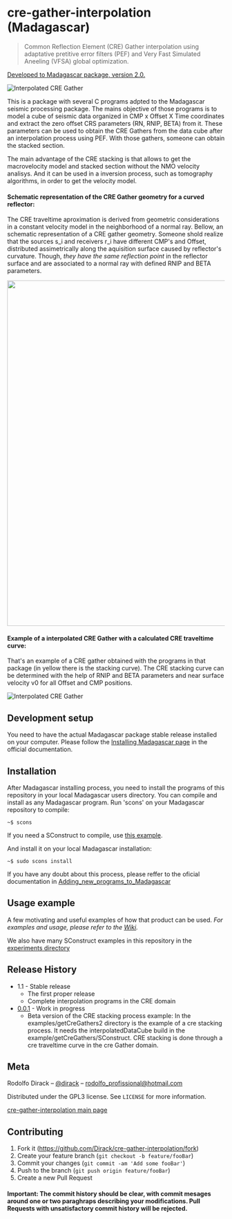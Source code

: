 # cre-gather-interpolation (Madagascar)

> Common Reflection Element (CRE) Gather interpolation using adaptative 
> pretitive error filters (PEF) and Very Fast Simulated Aneeling (VFSA) global optimization.

[Developed to Madagascar package, version 2.0.](http://www.ahay.org/wiki/Main_Page)

![Interpolated CRE Gather](https://github.com/Dirack/creGatherInterpolation/blob/master/images/hugeStackedSection.jpeg)

This is a package with several C programs adpted to the Madagascar seismic processing package. The mains objective of
those programs is to model a cube of seismic data organized in CMP x Offset X Time coordinates and extract the zero offset
CRS parameters (RN, RNIP, BETA) from it. These parameters can be used to obtain the CRE Gathers from the data cube after
an interpolation process using PEF. With those gathers, someone can obtain the stacked section.

The main advantage of the CRE stacking is that allows to get the macrovelocity model and stacked section without the NMO
velocity analisys. And it can be used in a inversion process, such as tomography algorithms, in order to get the velocity
model.

#### Schematic representation of the CRE Gather geometry for a curved reflector:

The CRE traveltime aproximation is derived from geometric considerations in a constant velocity model in the 
neighborhood of a normal ray. Bellow, an schematic representation of a CRE gather geometry. Someone shold realize
that the sources s_i and receivers r_i have different CMP's and Offset, distributed assimetrically along the aquisition
surface caused by reflector's curvature. Though, _they have the same reflection point_ in the reflector surface and
are associated to a normal ray with defined RNIP and BETA parameters.

<img src="https://github.com/Dirack/creGatherInterpolation/blob/master/images/cre.png" width="800">

#### Example of a interpolated CRE Gather with a calculated CRE traveltime curve:

That's an example of a CRE gather obtained with the programs in that package (in yellow there is the stacking curve).
The CRE stacking curve can be determined with the help of RNIP and BETA parameters and near surface velocity v0 for
all Offset and CMP positions.

![Interpolated CRE Gather](https://github.com/Dirack/creGatherInterpolation/blob/master/images/interpolacao4.jpeg)

## Development setup

You need to have the actual Madagascar package stable release installed on your computer. Please follow the
[Installing Madagascar page](http://www.ahay.org/wiki/Installation) in the official documentation.

## Installation

After Madagascar installing process, you need to install the programs of this repository in your local Madagascar users
directory. You can compile and install as any Madagascar program. 
Run 'scons' on your Madagascar repository to compile:

```shell
~$ scons
```

If you need a SConstruct to compile, use 
[this example](https://github.com/Dirack/cre-gather-interpolation/blob/documentation/0.1/SConstruct).

And install it on your local Madagascar installation:

```shell
~$ sudo scons install
```

If you have any doubt about this process, please reffer to the oficial documentation in 
[Adding_new_programs_to_Madagascar](http://www.ahay.org/wiki/Adding_new_programs_to_Madagascar)

## Usage example

A few motivating and useful examples of how that product can be used. 
_For examples and usage, please refer to the [Wiki](https://github.com/Dirack/cre-gather-interpolation/wiki)._

We also have many SConstruct examples in this repository in the
[experiments directory](https://github.com/Dirack/cre-gather-interpolation/tree/documentation/0.1/experiments)

## Release History

* 1.1 - Stable release
    * The first proper release
    * Complete interpolation programs in the CRE domain
* [0.0.1](https://github.com/Dirack/cre-gather-interpolation/releases/tag/creStackedSection) - Work in progress
    * Beta version of the CRE stacking process example: In the examples/getCreGathers2 directory is the 
    example of a cre stacking process. It needs the interpolatedDataCube build in the example/getCreGathers/SConstruct.
    CRE stacking is done through a cre traveltime curve in the cre Gather domain.

## Meta

Rodolfo Dirack – [@dirack](https://github.com/Dirack) – rodolfo_profissional@hotmail.com

Distributed under the GPL3 license. See ``LICENSE`` for more information.

[cre-gather-interpolation main page](https://github.com/Dirack/cre-gather-interpolation)

## Contributing

1. Fork it (<https://github.com/Dirack/cre-gather-interpolation/fork>)
2. Create your feature branch (`git checkout -b feature/fooBar`)
3. Commit your changes (`git commit -am 'Add some fooBar'`)
4. Push to the branch (`git push origin feature/fooBar`)
5. Create a new Pull Request

#### Important: The commit history should be clear, with commit mesages around one or two paraghraps describing your modifications. Pull Requests with unsatisfactory commit history will be rejected.
